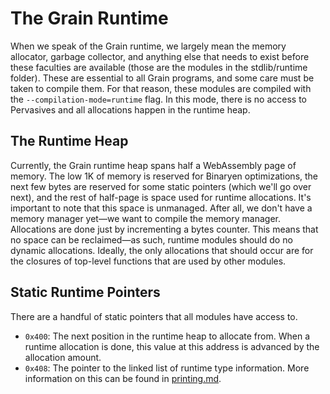 # The Grain Runtime

When we speak of the Grain runtime, we largely mean the memory allocator, garbage collector, and anything else that needs to exist before these faculties are available (those are the modules in the stdlib/runtime folder). These are essential to all Grain programs, and some care must be taken to compile them. For that reason, these modules are compiled with the `--compilation-mode=runtime` flag. In this mode, there is no access to Pervasives and all allocations happen in the runtime heap.

## The Runtime Heap

Currently, the Grain runtime heap spans half a WebAssembly page of memory. The low 1K of memory is reserved for Binaryen optimizations, the next few bytes are reserved for some static pointers (which we'll go over next), and the rest of half-page is space used for runtime allocations. It's important to note that this space is unmanaged. After all, we don't have a memory manager yet—we want to compile the memory manager. Allocations are done just by incrementing a bytes counter. This means that no space can be reclaimed—as such, runtime modules should do no dynamic allocations. Ideally, the only allocations that should occur are for the closures of top-level functions that are used by other modules.

## Static Runtime Pointers

There are a handful of static pointers that all modules have access to.

- `0x400`: The next position in the runtime heap to allocate from. When a runtime allocation is done, this value at this address is advanced by the allocation amount.
- `0x408`: The pointer to the linked list of runtime type information. More information on this can be found in [printing.md](./printing.md).
